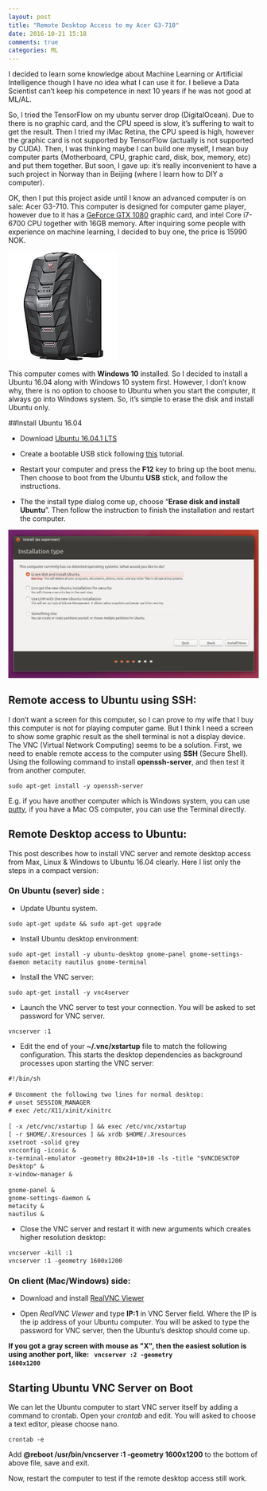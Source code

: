 ```yaml
---
layout: post
title: "Remote Desktop Access to my Acer G3-710"
date: 2016-10-21 15:18
comments: true
categories: ML
---
```


I decided to learn some knowledge about Machine Learning or Artificial Intelligence though I have no idea what I can use it for. I believe a Data Scientist can’t keep his competence in next 10 years if he was not good at ML/AL. 

So, I tried the TensorFlow on my ubuntu server drop (DigitalOcean). Due to there is no graphic card, and the CPU speed is slow, it’s suffering to wait to get the result. Then I tried my iMac Retina, the CPU speed is high, however the graphic card is not supported by TensorFlow (actually is not supported by CUDA). Then, I was thinking maybe I can build one myself, I mean buy computer parts (Motherboard, CPU, graphic card, disk, box, memory, etc) and put them together. But soon, I gave up: it’s really inconvenient to have a such project in Norway than in Beijing (where I learn how to DIY a computer). 

OK, then I put this project aside until I know an advanced computer is on sale: Acer G3-710. This computer is designed for computer game player, however due to it has a [GeForce GTX 1080](http://www.geforce.com/hardware/10series/geforce-gtx-1080) graphic card, and intel Core i7-6700 CPU together with 16GB memory. After inquiring some people with experience on machine learning, I decided to buy one, the price is 15990 NOK. 





![]( /images/acer/ACDGB1PEQ034.jpg )


This computer comes with **Windows 10** installed. So I decided to install a Ubuntu 16.04 along with Windows 10 system first. However, I don’t know why, there is no option to choose to Ubuntu when you start the computer, it always go into Windows system. So, it’s simple to erase the disk and install Ubuntu only. 


##Install Ubuntu 16.04

 - Download [Ubuntu 16.04.1 LTS](https://www.ubuntu.com/download/desktop/contribute?version=16.04.1&architecture=amd64)

 - Create a bootable USB stick following [this](https://www.ubuntu.com/download/desktop/create-a-usb-stick-on-windows) tutorial.
 
 - Restart your computer and press the **F12** key to bring up the boot menu. Then choose to boot from the Ubuntu **USB** stick, and follow the instructions. 
 
 - The the install type dialog come up, choose “**Erase disk and install Ubuntu**”. Then follow the instruction to finish the installation and restart the computer.
 
 
![]( /images/acer/download-desktop-install-ubuntu-desktop_4.jpg )



## Remote access to Ubuntu using SSH:


I don’t want a screen for this computer, so I can prove to my wife that I buy this computer is not for playing computer game. But I think I need a screen to show some graphic result as the shell terminal is not a display device. The VNC (Virtual Network Computing) seems to be a solution. First, we need to enable remote access to the computer using **SSH** (Secure Shell). Using the following command to install **openssh-server**, and then test it from another computer.

~~~~
sudo apt-get install -y openssh-server
~~~~

E.g. if you have another computer which is Windows system, you can use [putty](http://www.putty.org/), if you have a Mac OS computer, you can use the Terminal directly. 


## Remote Desktop access to Ubuntu: 

This post describes how to install VNC server and remote desktop access from Max, Linux & Windows to Ubuntu 16.04 clearly. Here I list only the steps in a compact version: 


### On Ubuntu (sever) side : 


 - Update Ubuntu system.

~~~~
sudo apt-get update && sudo apt-get upgrade
~~~~

 - Install Ubuntu desktop environment: 

~~~~
sudo apt-get install -y ubuntu-desktop gnome-panel gnome-settings-daemon metacity nautilus gnome-terminal
~~~~


 - Install the VNC server:

~~~~
sudo apt-get install -y vnc4server
~~~~

 - Launch the VNC server to test your connection. You will be asked to set password for VNC server.

~~~~
vncserver :1
~~~~

 - Edit the end of your **~/.vnc/xstartup** file to match the following configuration. This starts the desktop dependencies as background processes upon starting the VNC server:

~~~~
#!/bin/sh

# Uncomment the following two lines for normal desktop:
# unset SESSION_MANAGER
# exec /etc/X11/xinit/xinitrc

[ -x /etc/vnc/xstartup ] && exec /etc/vnc/xstartup
[ -r $HOME/.Xresources ] && xrdb $HOME/.Xresources
xsetroot -solid grey 
vncconfig -iconic &
x-terminal-emulator -geometry 80x24+10+10 -ls -title "$VNCDESKTOP Desktop" &
x-window-manager &
    
gnome-panel &
gnome-settings-daemon &
metacity &
nautilus &
~~~~

 - Close the VNC server and restart it with new arguments which creates higher resolution desktop:
 

~~~~
vncserver -kill :1
vncserver :1 -geometry 1600x1200
~~~~




### On client (Mac/Windows) side:

- Download and install [RealVNC Viewer](https://www.realvnc.com/download/viewer/)

- Open *RealVNC Viewer* and type **IP:1** in VNC Server field. Where the IP is the ip address of your Ubuntu computer. You will be asked to type the password for VNC server, then the Ubuntu’s desktop should come up.


**If you got a gray screen with mouse as "X", then the easiest solution is using another port, like: <code> vncserver :2 -geometry 1600x1200</code>**



## Starting Ubuntu VNC Server on Boot

We can let the Ubuntu computer to start VNC server itself by adding a command to crontab. Open your *crontab* and edit. You will asked to choose a text editor, please choose nano.


~~~~
crontab -e
~~~~

Add **@reboot /usr/bin/vncserver :1 -geometry 1600x1200** to the bottom of above file, save and exit. 

Now, restart the computer to test if the remote desktop access still work. 





